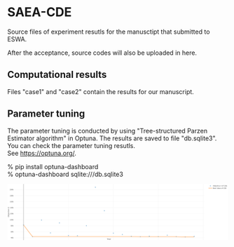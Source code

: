# SAEA-CDE
Source files of experiment resutls for the manusctipt that submitted to ESWA.

After the acceptance, source codes will also be uploaded in here.

## Computational results
Files "case1" and "case2" contain the results for our manuscript.

## Parameter tuning
The parameter tuning is conducted by using "Tree-structured Parzen Estimator algorithm" in Optuna.
The results are saved to file "db.sqlite3".
You can check the parameter tuning resutls.  
See https://optuna.org/.   

% pip install optuna-dashboard   
% optuna-dashboard sqlite:///db.sqlite3   

![parameter tuning reuslts (CDE)](https://github.com/zi-ang-liu/SAEA-CDE/blob/main/figures/param_tune_CDE.png "parameter tuning reuslts (CDE)")

